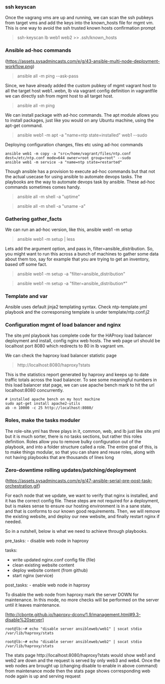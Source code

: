 ### ssh keyscan
Once the vagrang vms are up and running, we can scan the ssh pubkeys from target vms and add the keys into the known_hosts file for mgmt vm. This is one way to avoid the ssh trusted known hosts confirmation prompt

> ssh-keyscan lb web1 web2 >> .ssh/known_hosts


### Ansible ad-hoc commands
(https://assets.sysadmincasts.com/e/g/43-ansible-multi-node-deployment-workflow.png)

> ansible all -m ping --ask-pass

Since, we have already added the custom pubkey of mgmt vagrant host to all the target host web1..webn, lb via vagrant config definition in vagrantfile we can directly ssh from mgmt host to all target host.
> ansible all -m ping

We can install package with ad-hoc commands. The apt module allows you to install packages, just like you would on any Ubuntu machine, using the apt-get command.

> ansible web1 -m apt -a "name=ntp state=installed" web1 --sudo

Deploying configuration changes, files etc using ad-hoc commands

```
ansible web1 -m copy -a "src=/home/vagrant/files/ntp.conf dest=/etc/ntp.conf mode=644 owner=root group=root" --sudo
ansible web1 -m service -a "name=ntp state=restarted"
```
Though ansible has a provision to execute ad-hoc commands but that not the actual usecase for using ansible to automate devops tasks. The playbooks are the way to automate devops task by ansible. These ad-hoc commands sometimes comes handy.

> ansible all -m shell -a "uptime"

> ansible all -m shell -a "uname -a"

### Gathering gather_facts
We can run an ad-hoc version, like this, ansible web1 -m setup

> ansible web1 -m setup | less

Lets add the argument option, and pass in, filter=ansible_distribution. So, you might want to run this across a bunch of machines to gather some data about them too, say for example that you are trying to get an inventory, based off some fact.

> ansible web1 -m setup -a "filter=ansible_distribution"

> ansible web1 -m setup -a "filter=ansible_distribution*"

### Template and var
Ansible uses default jinja2 templating syntax. Check ntp-template.yml playbook and the corresponsing template is under template/ntp.conf.j2

### Configuration mgmt of load balancer and nginx
The site.yml playbook has complete code for the HAProxy load balancer deployment and install, config nginx web hosts. The web page url should be localhost port 8080 which redirects to 80 in lb vagrant vm.

We can check the haproxy load balancer statistic page
> http://localhost:8080/haproxy?stats

This is the statistics report generated by haproxy and keeps up to date traffic totals across the load balancer. To see some meaningful numbers in this load balancer stat page, we can use apache bench mark to hit the url localhost:8080 concurrently.  

```
# installed apache bench on my host machine
sudo apt-get install apache2-utils
ab -n 10000 -c 25 http://localhost:8080/
```

### Roles, make the tasks moduler
The role-site.yml has three plays in it, common, web, and lb just like site.yml but  it is much sorter, there is no tasks sections, but rather this roles definition. Roles allow you to remove bulky configuration out of the playbook, and into a folder structure called a role. The entire goal of this, is to make things modular, so that you can share and reuse roles, along with not having playbooks that are thousands of lines long


### Zero-downtime rolling updates/patching/deployment
(https://assets.sysadmincasts.com/e/g/47-ansible-serial-pre-post-task-orchestration.gif)

For each node that we update, we want to verify that nginx is installed, and it has the correct config file. These steps are not required for a deployment, but is makes sense to ensure our hosting environment is in a sane state, and that is conforms to our known good requirements. Then, we will remove the existing website, and deploy our new website, and finally restart nginx if needed.

So in a nutshell, below is what we need to achieve through playbooks.

  pre_tasks:
    - disable web node in haproxy

  tasks:
  - write updated nginx.conf config file (file)
  - clean existing website content
  - deploy website content (from github)
  - start nginx (service)

  post_tasks:
    - enable web node in haproxy

To disable the web node from haproxy mark the server DOWN for maintenance. In this mode, no more checks will be performed on the server until it leaves maintenance.

[http://cbonte.github.io/haproxy-dconv/1.9/management.html#9.3-disable%20server]

```
root@lb:~# echo "disable server ansibleweb/web1" | socat stdio /var/lib/haproxy/stats

root@lb:~# echo "disable server ansibleweb/web2" | socat stdio /var/lib/haproxy/stats

```
The stats page http://localhost:8080/haproxy?stats would show web1 and web2 are down and the request is served by only web3 and web4. Once the web nodes are brought up (changing disable to enable in above command) from maintenance mode then the stats page shows corresponding web node again is up and serving request
